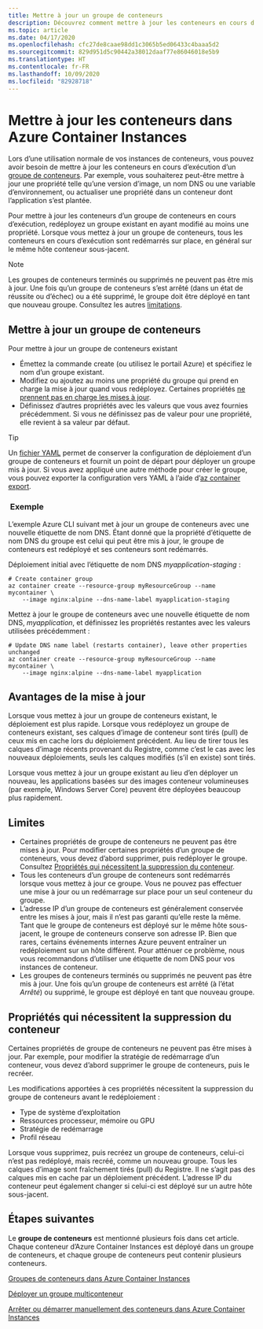 ```yaml
---
title: Mettre à jour un groupe de conteneurs
description: Découvrez comment mettre à jour les conteneurs en cours d’exécution dans vos groupes de conteneurs Azure Container Instances.
ms.topic: article
ms.date: 04/17/2020
ms.openlocfilehash: cfc27de8caae98dd1c3065b5ed06433c4baaa5d2
ms.sourcegitcommit: 829d951d5c90442a38012daaf77e86046018e5b9
ms.translationtype: HT
ms.contentlocale: fr-FR
ms.lasthandoff: 10/09/2020
ms.locfileid: "82928718"
---
```

# <a name="update-containers-in-azure-container-instances"></a>Mettre à jour les conteneurs dans Azure Container Instances

Lors d’une utilisation normale de vos instances de conteneurs, vous pouvez avoir besoin de mettre à jour les conteneurs en cours d’exécution d’un [groupe de conteneurs](./container-instances-container-groups.md). Par exemple, vous souhaiterez peut-être mettre à jour une propriété telle qu’une version d’image, un nom DNS ou une variable d’environnement, ou actualiser une propriété dans un conteneur dont l’application s’est plantée.

Pour mettre à jour les conteneurs d’un groupe de conteneurs en cours d’exécution, redéployez un groupe existant en ayant modifié au moins une propriété. Lorsque vous mettez à jour un groupe de conteneurs, tous les conteneurs en cours d’exécution sont redémarrés sur place, en général sur le même hôte conteneur sous-jacent.

> [!NOTE]
> Les groupes de conteneurs terminés ou supprimés ne peuvent pas être mis à jour. Une fois qu’un groupe de conteneurs s’est arrêté (dans un état de réussite ou d’échec) ou a été supprimé, le groupe doit être déployé en tant que nouveau groupe. Consultez les autres [limitations](#limitations).

## <a name="update-a-container-group"></a>Mettre à jour un groupe de conteneurs

Pour mettre à jour un groupe de conteneurs existant

* Émettez la commande create (ou utilisez le portail Azure) et spécifiez le nom d’un groupe existant. 
* Modifiez ou ajoutez au moins une propriété du groupe qui prend en charge la mise à jour quand vous redéployez. Certaines propriétés [ne prennent pas en charge les mises à jour](#properties-that-require-container-delete).
* Définissez d’autres propriétés avec les valeurs que vous avez fournies précédemment. Si vous ne définissez pas de valeur pour une propriété, elle revient à sa valeur par défaut.

> [!TIP]
> Un [fichier YAML](./container-instances-container-groups.md#deployment) permet de conserver la configuration de déploiement d’un groupe de conteneurs et fournit un point de départ pour déployer un groupe mis à jour. Si vous avez appliqué une autre méthode pour créer le groupe, vous pouvez exporter la configuration vers YAML à l’aide d’[az container export][az-container-export]. 

### <a name="example"></a> Exemple

L’exemple Azure CLI suivant met à jour un groupe de conteneurs avec une nouvelle étiquette de nom DNS. Étant donné que la propriété d’étiquette de nom DNS du groupe est celui qui peut être mis à jour, le groupe de conteneurs est redéployé et ses conteneurs sont redémarrés.

Déploiement initial avec l’étiquette de nom DNS *myapplication-staging* :

```azurecli-interactive
# Create container group
az container create --resource-group myResourceGroup --name mycontainer \
    --image nginx:alpine --dns-name-label myapplication-staging
```

Mettez à jour le groupe de conteneurs avec une nouvelle étiquette de nom DNS, *myapplication*, et définissez les propriétés restantes avec les valeurs utilisées précédemment :

```azurecli-interactive
# Update DNS name label (restarts container), leave other properties unchanged
az container create --resource-group myResourceGroup --name mycontainer \
    --image nginx:alpine --dns-name-label myapplication
```

## <a name="update-benefits"></a>Avantages de la mise à jour

Lorsque vous mettez à jour un groupe de conteneurs existant, le déploiement est plus rapide. Lorsque vous redéployez un groupe de conteneurs existant, ses calques d’image de conteneur sont tirés (pull) de ceux mis en cache lors du déploiement précédent. Au lieu de tirer tous les calques d’image récents provenant du Registre, comme c’est le cas avec les nouveaux déploiements, seuls les calques modifiés (s’il en existe) sont tirés.

Lorsque vous mettez à jour un groupe existant au lieu d’en déployer un nouveau, les applications basées sur des images conteneur volumineuses (par exemple, Windows Server Core) peuvent être déployées beaucoup plus rapidement.

## <a name="limitations"></a>Limites

* Certaines propriétés de groupe de conteneurs ne peuvent pas être mises à jour. Pour modifier certaines propriétés d’un groupe de conteneurs, vous devez d’abord supprimer, puis redéployer le groupe. Consultez [Propriétés qui nécessitent la suppression du conteneur](#properties-that-require-container-delete).
* Tous les conteneurs d’un groupe de conteneurs sont redémarrés lorsque vous mettez à jour ce groupe. Vous ne pouvez pas effectuer une mise à jour ou un redémarrage sur place pour un seul conteneur du groupe.
* L’adresse IP d’un groupe de conteneurs est généralement conservée entre les mises à jour, mais il n’est pas garanti qu’elle reste la même. Tant que le groupe de conteneurs est déployé sur le même hôte sous-jacent, le groupe de conteneurs conserve son adresse IP. Bien que rares, certains événements internes Azure peuvent entraîner un redéploiement sur un hôte différent. Pour atténuer ce problème, nous vous recommandons d’utiliser une étiquette de nom DNS pour vos instances de conteneur.
* Les groupes de conteneurs terminés ou supprimés ne peuvent pas être mis à jour. Une fois qu’un groupe de conteneurs est arrêté (à l’état *Arrêté*) ou supprimé, le groupe est déployé en tant que nouveau groupe.

## <a name="properties-that-require-container-delete"></a>Propriétés qui nécessitent la suppression du conteneur

Certaines propriétés de groupe de conteneurs ne peuvent pas être mises à jour. Par exemple, pour modifier la stratégie de redémarrage d’un conteneur, vous devez d’abord supprimer le groupe de conteneurs, puis le recréer.

Les modifications apportées à ces propriétés nécessitent la suppression du groupe de conteneurs avant le redéploiement :

* Type de système d’exploitation
* Ressources processeur, mémoire ou GPU
* Stratégie de redémarrage
* Profil réseau

Lorsque vous supprimez, puis recréez un groupe de conteneurs, celui-ci n’est pas redéployé, mais recréé, comme un nouveau groupe. Tous les calques d’image sont fraîchement tirés (pull) du Registre. Il ne s’agit pas des calques mis en cache par un déploiement précédent. L’adresse IP du conteneur peut également changer si celui-ci est déployé sur un autre hôte sous-jacent.

## <a name="next-steps"></a>Étapes suivantes

Le **groupe de conteneurs** est mentionné plusieurs fois dans cet article. Chaque conteneur d’Azure Container Instances est déployé dans un groupe de conteneurs, et chaque groupe de conteneurs peut contenir plusieurs conteneurs.

[Groupes de conteneurs dans Azure Container Instances](./container-instances-container-groups.md)

[Déployer un groupe multiconteneur](container-instances-multi-container-group.md)

[Arrêter ou démarrer manuellement des conteneurs dans Azure Container Instances](container-instances-stop-start.md)

<!-- LINKS - External -->

<!-- LINKS - Internal -->
[az-container-create]: /cli/azure/container?view=azure-cli-latest#az-container-create
[azure-cli-install]: /cli/azure/install-azure-cli
[az-container-export]: /cli/azure/container#az-container-export
